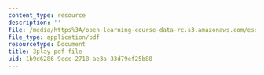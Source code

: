```yaml
---
content_type: resource
description: ''
file: /media/https%3A/open-learning-course-data-rc.s3.amazonaws.com/esd-s43-green-supply-chain-management-spring-2014/1b9d62869ccc2718ae3a33d79ef25b88_e_Hpp8cgeRs.pdf
file_type: application/pdf
resourcetype: Document
title: 3play pdf file
uid: 1b9d6286-9ccc-2718-ae3a-33d79ef25b88
---
```

